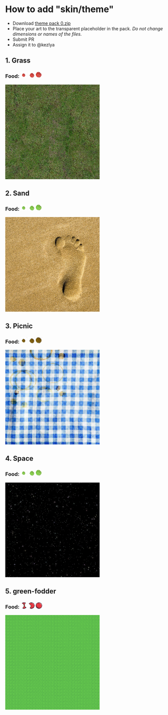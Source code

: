 # How to add "skin/theme"
- Download [theme pack 0.zip](./0.zip)
- Place your art to the transparent placeholder in the pack. *Do not change dimensions or names of the files.*
- Submit PR
- Assign it to @kezlya

## 1. Grass
### Food: <img src="./1/foodsmall.png"> <img src="./1/foodmid.png"> <img src="./1/foodbig.png">
<img src="./1/background.png" width="300px">


## 2. Sand
### Food: <img src="./2/foodsmall.png"> <img src="./2/foodmid.png"> <img src="./2/foodbig.png">
<img src="./2/background.png" width="300px">

## 3. Picnic
### Food: <img src="./3/foodsmall.png"> <img src="./3/foodmid.png"> <img src="./3/foodbig.png">
<img src="./3/background.png" width="300px">

## 4. Space
### Food: <img src="./4/foodsmall.png"> <img src="./4/foodmid.png"> <img src="./4/foodbig.png">
<img src="./4/background.png" width="300px">

## 5. green-fodder
### Food: <img src="./5/foodsmall.png"> <img src="./5/foodmid.png"> <img src="./5/foodbig.png">
<img src="./5/background.png" width="300px">
